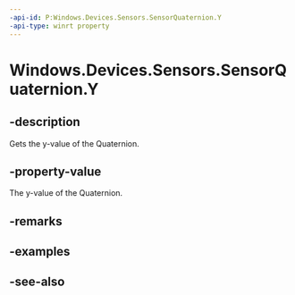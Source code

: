 ----api-id: P:Windows.Devices.Sensors.SensorQuaternion.Y
-api-type: winrt property
---<!-- Property syntaxpublic float Y { get; }--># Windows.Devices.Sensors.SensorQuaternion.Y## -descriptionGets the y-value of the Quaternion.## -property-valueThe y-value of the Quaternion.## -remarks## -examples## -see-also